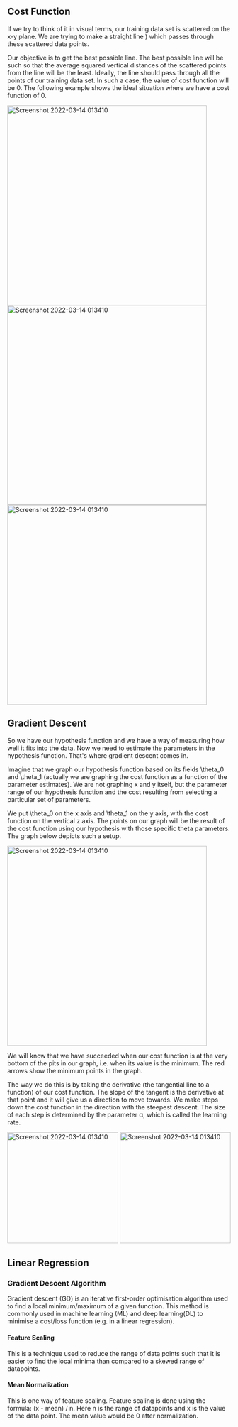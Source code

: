 ## Cost Function
If we try to think of it in visual terms, our training data set is scattered on the x-y plane. We are trying to make a straight line ) which passes through these scattered data points. 

Our objective is to get the best possible line. The best possible line will be such so that the average squared vertical distances of the scattered points from the line will be the least. Ideally, the line should pass through all the points of our training data set. In such a case, the value of cost function will be 0. The following example shows the ideal situation where we have a cost function of 0. 

<img width="450" alt="Screenshot 2022-03-14 013410" src="https://user-images.githubusercontent.com/68287058/169163795-07cd0cdb-b7ae-4625-9294-a6be16ab5ce5.png">

<img width="450" alt="Screenshot 2022-03-14 013410" src="https://user-images.githubusercontent.com/68287058/169163798-01c7ff8f-5ff8-42fa-bb69-b3556105cda3.png">

<img width="450" alt="Screenshot 2022-03-14 013410" src="https://user-images.githubusercontent.com/68287058/169163799-6cc21005-16ca-4e86-a809-0e06ebb58dab.png">

## Gradient Descent
So we have our hypothesis function and we have a way of measuring how well it fits into the data. Now we need to estimate the parameters in the hypothesis function. That's where gradient descent comes in.

Imagine that we graph our hypothesis function based on its fields \theta_0 and \theta_1 (actually we are graphing the cost function as a function of the parameter estimates). We are not graphing x and y itself, but the parameter range of our hypothesis function and the cost resulting from selecting a particular set of parameters.

We put \theta_0 on the x axis and \theta_1 on the y axis, with the cost function on the vertical z axis. The points on our graph will be the result of the cost function using our hypothesis with those specific theta parameters. The graph below depicts such a setup.

<img width="450" alt="Screenshot 2022-03-14 013410" src="https://user-images.githubusercontent.com/68287058/169720263-a4e43ef6-b139-4395-9551-3164523523a8.png">

We will know that we have succeeded when our cost function is at the very bottom of the pits in our graph, i.e. when its value is the minimum.  The red arrows show the minimum points in the graph.

The way we do this is by taking the derivative (the tangential line to a function) of our cost function. The slope of the tangent is the derivative at that point and it will give us a direction to move towards. We make steps down the cost function in the direction with the steepest descent. The size of each step is determined by the parameter α, which is called the learning rate. 

<img width="250" alt="Screenshot 2022-03-14 013410" src="https://editor.analyticsvidhya.com/uploads/36152Screenshot%20(43).png">

<img width="250" alt="Screenshot 2022-03-14 013410" src="https://editor.analyticsvidhya.com/uploads/36152Screenshot%20(43).png">

## Linear Regression

### Gradient Descent Algorithm
Gradient descent (GD) is an iterative first-order optimisation algorithm used to find a local minimum/maximum of a given function. This method is commonly used in machine learning (ML) and deep learning(DL) to minimise a cost/loss function (e.g. in a linear regression).

#### Feature Scaling
This is a technique used to reduce the range of data points such that it is easier to find the local minima than compared to a skewed range of datapoints.

#### Mean Normalization
This is one way of feature scaling. Feature scaling is done using the formula: (x - mean) / n. Here n is the range of datapoints and x is the value of the data point.
The mean value would be 0 after normalization.


